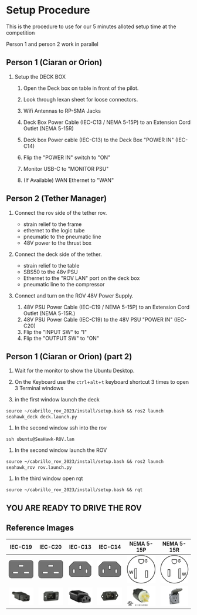 # Setup Procedure

This is the procedure to use for our 5 minutes alloted setup time at the competition

Person 1 and person 2 work in parallel

## Person 1 (Ciaran or Orion)

1. Setup the DECK BOX

    1. Open the Deck box on table in front of the pilot.

    1. Look through lexan sheet for loose connectors.

    1. Wifi Antennas to RP-SMA Jacks

    1. Deck Box Power Cable (IEC-C13 / NEMA 5-15P) to an Extension Cord Outlet (NEMA 5-15R)

    1. Deck box Power cable (IEC-C13) to the Deck Box "POWER IN" (IEC-C14)

    1. Flip the "POWER IN" switch to "ON"

    1. Monitor USB-C to "MONITOR PSU"

    1. (If Available) WAN Ethernet to "WAN"

## Person 2 (Tether Manager)

1. Connect the rov side of the tether rov.
    * strain relief to the frame
    * ethernet to the logic tube
    * pneumatic to the pneumatic line
    * 48V power to the thrust box

1. Connect the deck side of the tether.
    * strain relief to the table
    * SBS50 to the 48v PSU
    * Ethernet to the "ROV LAN" port on the deck box
    * pneumatic line to the compressor

1. Connect and turn on the ROV 48V Power Supply.

    1. 48V PSU Power Cable (IEC-C19 / NEMA 5-15P) to an Extension Cord Outlet (NEMA 5-15R.)
    1. 48V PSU Power Cable (IEC-C19) to the 48V PSU "POWER IN" (IEC-C20)
    1. Flip the "INPUT SW" to "I"
    1. Flip the "OUTPUT SW" to "ON"

## Person 1 (Ciaran or Orion) (part 2)

1. Wait for the monitor to show the Ubuntu Desktop.

1. On the Keyboard use the `ctrl`+`alt`+`t` keyboard shortcut 3 times to open 3 Terminal windows

1. in the first window launch the deck

```console
source ~/cabrillo_rov_2023/install/setup.bash && ros2 launch seahawk_deck deck.launch.py
```

1. In the second window ssh into the rov

```console
ssh ubuntu@SeaHawk-ROV.lan
```

1. In the second window launch the ROV

```console
source ~/cabrillo_rov_2023/install/setup.bash && ros2 launch seahawk_rov rov.launch.py
```

1. In the third window open rqt

```console
source ~/cabrillo_rov_2023/install/setup.bash && rqt
```

## YOU ARE READY TO DRIVE THE ROV

## Reference Images

| IEC-C19 | IEC-C20 | IEC-C13 | IEC-C14 | NEMA 5-15P | NEMA 5-15R |
|---------|---------|---------|---------|------------|------------|
| ![IEC-C19 diagram](img/IEC-C19.png) | ![IEC-C20 diagram](img/IEC-C19.png) | ![IEC-C13 diagram](img/IEC-C13.png) | ![IEC-C14 diagram](img/IEC-C13.png) | ![NEMA 5-15P diagram](img/NEMA_5-15P.png) | ![NEMA 5-15R diagram](img/NEMA_5-15R.png)
| ![IEC-C19 Real World](img/IEC-C19.jpg) | ![IEC-C20 Real World](img/IEC-C20.jpg) | ![IEC-C13 Real World](img/IEC-C13.jpg) | ![IEC-C14 Real World](img/IEC-C14.jpg) | ![NEMA 5-15P Real World](img/NEMA_5-15P.jpg) | ![NEMA 5-15R Real World](img/NEMA_5-15R.jpg) |
